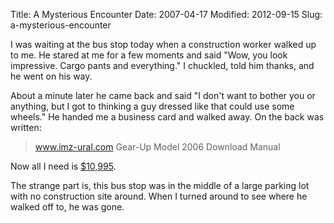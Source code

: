 Title: A Mysterious Encounter
Date: 2007-04-17
Modified: 2012-09-15
Slug: a-mysterious-encounter

I was waiting at the bus stop today when a construction worker walked up to me. He stared at me for a few moments and said "Wow, you look impressive. Cargo pants and everything." I chuckled, told him thanks, and he went on his way.

About a minute later he came back and said "I don't want to bother you or anything, but I got to thinking a guy dressed like that could use some wheels." He handed me a business card and walked away. On the back was written:
<blockquote><a href="http://www.imz-ural.com" >www.imz-ural.com</a>
Gear-Up Model 2006
Download Manual</blockquote>

Now all I need is <a href="http://www.imz-ural.com/gearup/" >$10,995</a>.

The strange part is, this bus stop was in the middle of a large parking lot with no construction site around. When I turned around to see where he walked off to, he was gone.
